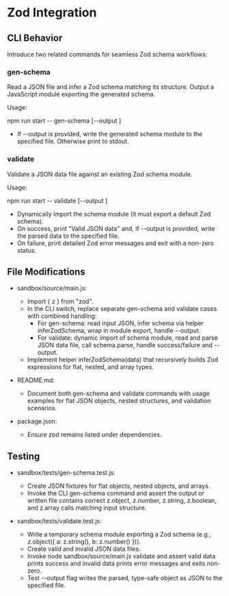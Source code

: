 # Zod Integration

## CLI Behavior

Introduce two related commands for seamless Zod schema workflows:

### gen-schema
Read a JSON file and infer a Zod schema matching its structure. Output a JavaScript module exporting the generated schema.

Usage:

  npm run start -- gen-schema <inputJsonFile> [--output <schemaFile>]

- If --output is provided, write the generated schema module to the specified file. Otherwise print to stdout.

### validate
Validate a JSON data file against an existing Zod schema module.

Usage:

  npm run start -- validate <schemaModuleFile> <dataJsonFile> [--output <validatedFile>]

- Dynamically import the schema module (it must export a default Zod schema).
- On success, print "Valid JSON data" and, if --output is provided, write the parsed data to the specified file.
- On failure, print detailed Zod error messages and exit with a non-zero status.

## File Modifications

- sandbox/source/main.js:
  - Import { z } from "zod".
  - In the CLI switch, replace separate gen-schema and validate cases with combined handling:
    - For gen-schema: read input JSON, infer schema via helper inferZodSchema, wrap in module export, handle --output.
    - For validate: dynamic import of schema module, read and parse JSON data file, call schema.parse, handle success/failure and --output.
  - Implement helper inferZodSchema(data) that recursively builds Zod expressions for flat, nested, and array types.

- README.md:
  - Document both gen-schema and validate commands with usage examples for flat JSON objects, nested structures, and validation scenarios.

- package.json:
  - Ensure zod remains listed under dependencies.

## Testing

- sandbox/tests/gen-schema.test.js:
  - Create JSON fixtures for flat objects, nested objects, and arrays.
  - Invoke the CLI gen-schema command and assert the output or written file contains correct z.object, z.number, z.string, z.boolean, and z.array calls matching input structure.

- sandbox/tests/validate.test.js:
  - Write a temporary schema module exporting a Zod schema (e.g., z.object({ a: z.string(), b: z.number() })).
  - Create valid and invalid JSON data files.
  - Invoke node sandbox/source/main.js validate and assert valid data prints success and invalid data prints error messages and exits non-zero.
  - Test --output flag writes the parsed, type-safe object as JSON to the specified file.